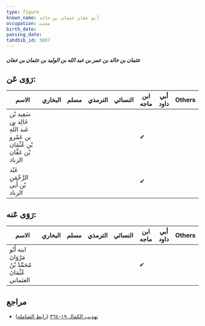 ```yaml
---
type: figure
known_name: أبو عفان عثمان بن خالد
occupation: محدث
birth_date:
passing_date:
tahdhib_id: 3807
---
```

##### عثمان بن خالد بن عمر بن عبد الله بن الوليد بن عثمان بن عفان

## رَوَى عَن:
| الاسم                                                                       | البخاري | مسلم | الترمذي | النسائي | ابن ماجه | أبي داود | Others |
| --------------------------------------------------------------------------- | ------- | ---- | ------- | ------- | -------- | -------- | ------ |
| سَعِيد بْن خَالِد بن عَبد اللَّهِ بن عَمْرو بْن عُثْمَان بْن عَفَّان الزناد |         |      |         |         | ✔        |          |        |
| عَبْد الرَّحْمَنِ بْن أَبي الزناد                                           |         |      |         |         | ✔        |          |        |
## رَوَى عَنه:
| الاسم                                                  | البخاري | مسلم | الترمذي | النسائي | ابن ماجه | أبي داود | Others |
| ------------------------------------------------------ | ------- | ---- | ------- | ------- | -------- | -------- | ------ |
| ابنه أَبُو مَرْوَانَ مُحَمَّدُ بْنُ عُثْمَانَ العثماني |         |      |         |         | ✔        |          |        |
## مراجع
- [تهذيب الكمال ١٩-٣٦٤](obsidian://open?vault=Tahdhib-al-Kamal&file=Figures/٣٨٠٧-عثمان%20بن%20خالد%20بن%20عمر%20بن%20عبد%20الله%20بن%20الوليد%20بن%20عثمان%20بن%20عفان) ([رابط الشاملة](https://shamela.ws/book/3722/9938))